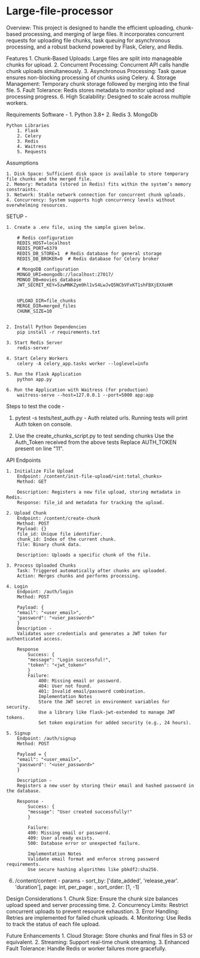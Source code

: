 # Large-file-processor

Overview:
This project is designed to handle the efficient uploading, chunk-based processing, and merging of large files. It incorporates concurrent requests for uploading file chunks, task queuing for asynchronous processing, and a robust backend powered by Flask, Celery, and Redis.

Features
    1. Chunk-Based Uploads: Large files are split into manageable chunks for upload.
    2. Concurrent Processing: Concurrent API calls handle chunk uploads simultaneously.
    3. Asynchronous Processing: Task queue ensures non-blocking processing of chunks using Celery.
    4. Storage Management: Temporary chunk storage followed by merging into the final file.
    5. Fault Tolerance: Redis stores metadata to monitor upload and processing progress.
    6. High Scalability: Designed to scale across multiple workers.

Requirements
    Software - 
        1. Python 3.8+
        2. Redis
        3. MongoDb

    Python Libraries
        1. Flask
        2. Celery
        3. Redis
        4. Waitress
        5. Requests

Assumptions

    1. Disk Space: Sufficient disk space is available to store temporary file chunks and the merged file.
    2. Memory: Metadata (stored in Redis) fits within the system’s memory constraints.
    3. Network: Stable network connection for concurrent chunk uploads.
    4. Concurrency: System supports high concurrency levels without overwhelming resources.


SETUP - 

    1. Create a .env file, using the sample given below.

        # Redis configuration
        REDIS_HOST=localhost
        REDIS_PORT=6379
        REDIS_DB_STORE=1  # Redis database for general storage
        REDIS_DB_BROKER=0  # Redis database for Celery broker

        # MongoDB configuration
        MONGO_URI=mongodb://localhost:27017/
        MONGO_DB=movies_database
        JWT_SECRET_KEY=5zwMNKZym9hl1vS4LwJvQ5NCbVFxKT1shFBXjEXXoHM


        UPLOAD_DIR=file_chunks
        MERGE_DIR=merged_files
        CHUNK_SIZE=10


    2. Install Python Dependencies
        pip install -r requirements.txt

    3. Start Redis Server
        redis-server

    4. Start Celery Workers
        celery -A celery_app.tasks worker --loglevel=info

    5. Run the Flask Application
        python app.py

    6. Run the Application with Waitress (for production)
        waitress-serve --host=127.0.0.1 --port=5000 app:app



Steps to test the code - 

1. pytest -s tests/test_auth.py - Auth related urls. 
    Running tests will print Auth token on console.

2. Use the create_chunks_script.py to test sending chunks
    Use the Auth_Token received from the above tests
    Replace AUTH_TOKEN present on line "11".



API Endpoints

    1. Initialize File Upload
        Endpoint: /content/init-file-upload/<int:total_chunks>
        Method: GET

        Description: Registers a new file upload, storing metadata in Redis.
        Response: file_id and metadata for tracking the upload.

    2. Upload Chunk
        Endpoint: /content/create-chunk
        Method: POST
        Payload: {}
        file_id: Unique file identifier.
        chunk_id: Index of the current chunk.
        file: Binary chunk data.

        Description: Uploads a specific chunk of the file.

    3. Process Uploaded Chunks
        Task: Triggered automatically after chunks are uploaded.
        Action: Merges chunks and performs processing.

    4. Login
        Endpoint: /auth/login
        Method: POST

        Payload: {
        "email": "<user_email>",
        "password": "<user_password>"
        }
        Description - 
        Validates user credentials and generates a JWT token for authenticated access.

        Response
            Success: {
            "message": "Login successful!",
            "token": "<jwt_token>"
            }
            Failure:
                400: Missing email or password.
                404: User not found.
                401: Invalid email/password combination.
                Implementation Notes
                Store the JWT secret in environment variables for security.
                Use a library like flask-jwt-extended to manage JWT tokens.
                Set token expiration for added security (e.g., 24 hours).

    5. Signup
        Endpoint: /auth/signup
        Method: POST

        Payload = {
        "email": "<user_email>",
        "password": "<user_password>"
        }

        Description -
        Registers a new user by storing their email and hashed password in the database.

        Response -
            Success: {
            "message": "User created successfully!"
            }

            Failure:
            400: Missing email or password.
            409: User already exists.
            500: Database error or unexpected failure.

            Implementation Notes
            Validate email format and enforce strong password requirements.
            Use secure hashing algorithms like pbkdf2:sha256.

6. /content/content - params - sort_by: ['date_added', 'release_year'. 'duration'], page: int, per_page: , sort_order: [1, -1]

Design Considerations
    1. Chunk Size: Ensure the chunk size balances upload speed and server processing time.
    2. Concurrency Limits: Restrict concurrent uploads to prevent resource exhaustion.
    3. Error Handling: Retries are implemented for failed chunk uploads.
    4. Monitoring: Use Redis to track the status of each file upload.


Future Enhancements
    1. Cloud Storage: Store chunks and final files in S3 or equivalent.
    2. Streaming: Support real-time chunk streaming.
    3. Enhanced Fault Tolerance: Handle Redis or worker failures more gracefully.

